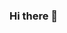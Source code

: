 ### Hi there 👋

<!--
**Wonder201/Wonder201** is a ✨ _special_ ✨ repository because its `README.md` (this file) appears on your GitHub profile.

Here are some ideas to get you started:

- 🔭 I’m currently working on a profile
- 🌱 I’m currently learning HTML
- 👯 I’m looking to collaborate on this project and others.
- 🤔 I’m looking for help with nothing wet
- 💬 Ask me about anything related
- 📫 How to reach me: ...
- 😄 Pronouns: he/him
- ⚡ Fun fact: ...
-->
